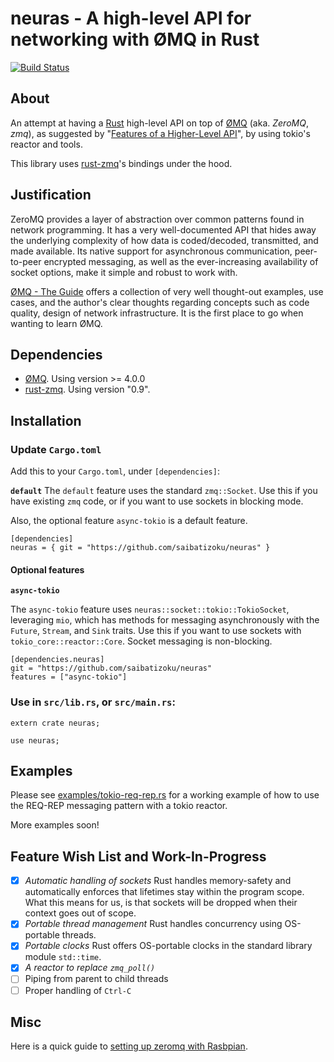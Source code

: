 neuras - A high-level API for networking with ØMQ in Rust
=========================================================

[![Build Status](https://travis-ci.org/saibatizoku/neuras.svg?branch=master)](https://travis-ci.org/saibatizoku/neuras)

## About

An attempt at having a [Rust](http://rust-lang.org) high-level API on top of [ØMQ](http://zeromq.org) (aka. _ZeroMQ_, _zmq_),
as suggested by
"[Features of a Higher-Level API](https://zguide.zeromq.org/docs/chapter3/#Features-of-a-Higher-Level-API)",
by using tokio's reactor and tools.

This library uses [rust-zmq](https://github.com/erickt/rust-zmq)'s bindings under the hood.

## Justification

ZeroMQ provides a layer of abstraction over common patterns found in network programming. It has a very well-documented API that hides away the underlying complexity of how data is coded/decoded, transmitted, and made available. Its native support for asynchronous communication, peer-to-peer encrypted messaging, as well as the ever-increasing availability of socket options, make it simple and robust to work with.

[ØMQ - The Guide](http://zguide.zeromq.org/page:all) offers a collection of very well thought-out examples, use cases, and the author's clear thoughts regarding concepts such as code quality, design of network infrastructure. It is the first place to go when wanting to learn ØMQ.

## Dependencies

- [ØMQ](http://zeromq.org). Using version >= 4.0.0
- [rust-zmq](https://github.com/erickt/rust-zmq). Using version "0.9".

## Installation

### Update `Cargo.toml`

Add this to your `Cargo.toml`, under `[dependencies]`:

**`default`**
The `default` feature uses the standard `zmq::Socket`. Use this if you have existing `zmq` code, or if you want to use sockets in blocking mode.

Also, the optional feature `async-tokio` is a default feature.

```
[dependencies]
neuras = { git = "https://github.com/saibatizoku/neuras" }
```

#### Optional features

**`async-tokio`**

The `async-tokio` feature uses `neuras::socket::tokio::TokioSocket`, leveraging `mio`, which has methods for messaging asynchronously with the `Future`, `Stream`, and `Sink` traits. Use this if you want to use sockets with `tokio_core::reactor::Core`. Socket messaging is non-blocking.

```
[dependencies.neuras]
git = "https://github.com/saibatizoku/neuras"
features = ["async-tokio"]
```

### Use in `src/lib.rs`, or `src/main.rs`:

```
extern crate neuras;

use neuras;
```

## Examples

Please see [examples/tokio-req-rep.rs](examples/tokio-req-rep.rs) for a working example of how to use the REQ-REP messaging pattern with a tokio reactor.

More examples soon!

## Feature Wish List and Work-In-Progress

- [X] *Automatic handling of sockets* Rust handles memory-safety and automatically enforces that lifetimes stay within the program scope. What this means for us, is that sockets will be dropped when their context goes out of scope.
- [X] *Portable thread management* Rust handles concurrency using OS-portable threads.
- [X] *Portable clocks* Rust offers OS-portable clocks in the standard library module `std::time`.
- [X] *A reactor to replace `zmq_poll()`* 
- [ ] Piping from parent to child threads
- [ ] Proper handling of `Ctrl-C`

## Misc

Here is a quick guide to [setting up zeromq with Rasbpian](RASPBIAN.md).
